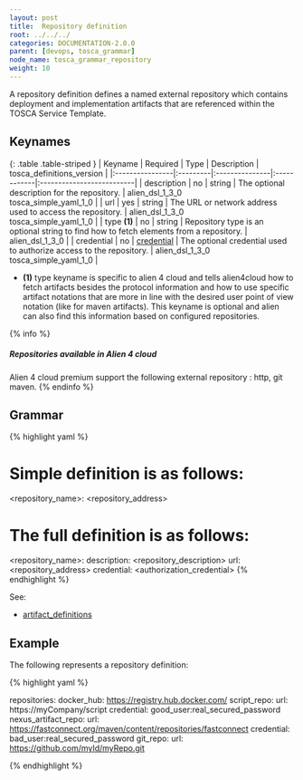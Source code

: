 ```yaml
---
layout: post
title:  Repository definition
root: ../../../
categories: DOCUMENTATION-2.0.0
parent: [devops, tosca_grammar]
node_name: tosca_grammar_repository
weight: 10
---
```


A repository definition defines a named external repository which contains deployment and implementation artifacts that are referenced within the TOSCA Service Template.

## Keynames

{: .table .table-striped }
| Keyname         | Required | Type           | Description | tosca_definitions_version |
|:----------------|:---------|:---------------|:------------|:--------------------------|
| description     | no       | string         | The optional description for the repository. | alien_dsl_1_3_0<br> tosca_simple_yaml_1_0 |
| url             | yes      | string         | The URL or network address used to access the repository. | alien_dsl_1_3_0<br> tosca_simple_yaml_1_0 |
| type __(1)__            | no       | string         | Repository type is an optional string to find how to fetch elements from a repository. | alien_dsl_1_3_0 |
| credential      | no       | [credential](#/documentation/2.0.0/devops_guide/normative_types/data_types.html)     | The optional credential used to authorize access to the repository. | alien_dsl_1_3_0<br> tosca_simple_yaml_1_0 |

* __(1)__ type keyname is specific to alien 4 cloud and tells alien4cloud how to fetch artifacts besides the protocol information and how to use specific artifact notations that are more in line with the desired user point of view notation (like for maven artifacts). This keyname is optional and alien can also find this information based on configured repositories.

{% info %}
<h5>Repositories available in Alien 4 cloud</h5>
Alien 4 cloud premium support the following external repository : http, git maven.
{% endinfo %}

## Grammar

{% highlight yaml %}
# Simple definition is as follows:
<repository_name>: <repository_address>

# The full definition is as follows:
<repository_name>:
  description: <repository_description>
  url: <repository_address>
  credential: <authorization_credential>
{% endhighlight %}

See:

- [artifact_definitions](#/documentation/2.0.0/devops_guide/tosca_grammar/artifact_definition.html)

## Example

The following represents a repository definition:

{% highlight yaml %}

repositories:
  docker_hub: https://registry.hub.docker.com/
  script_repo:
    url: https://myCompany/script
    credential: good_user:real_secured_password
  nexus_artifact_repo:
    url: https://fastconnect.org/maven/content/repositories/fastconnect
    credential: bad_user:real_secured_password
  git_repo:
    url: https://github.com/myId/myRepo.git

{% endhighlight %}
